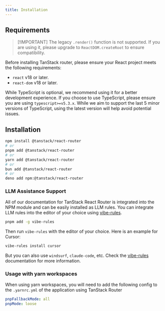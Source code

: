 ```yaml
---
title: Installation
---
```


## Requirements

> [!IMPORTANT] The legacy `.render()` function is not supported. If you are using it, please upgrade to `ReactDOM.createRoot` to ensure compatibility.

Before installing TanStack router, please ensure your React project meets the following requirements:

- `react` v18 or later.
- `react-dom` v18 or later.

While TypeScript is optional, we recommend using it for a better development experience. If you choose to use TypeScript, please ensure you are using `typescript>=v5.3.x`. While we aim to support the last 5 minor versions of TypeScript, using the latest version will help avoid potential issues.

## Installation

```sh
npm install @tanstack/react-router
# or
pnpm add @tanstack/react-router
# or
yarn add @tanstack/react-router
# or
bun add @tanstack/react-router
# or
deno add npm:@tanstack/react-router
```

### LLM Assistance Support

All of our documentation for TanStack React Router is integrated into the NPM module and can be easily installed as LLM rules. You can integrate LLM rules into the editor of your choice using [vibe-rules](https://www.npmjs.com/package/vibe-rules).

```bash
pnpm add -g vibe-rules
```

Then run `vibe-rules` with the editor of your choice. Here is an example for Cursor:

```bash
vibe-rules install cursor
```

But you can also use `windsurf`, `claude-code`, etc. Check the [vibe-rules](https://www.npmjs.com/package/vibe-rules) documentation for more information.

### Usage with yarn workspaces

When using yarn workspaces, you will need to add the following config to the `.yarnrc.yml` of the application using TanStack Router

```yml
pnpFallbackMode: all
pnpMode: loose
```
